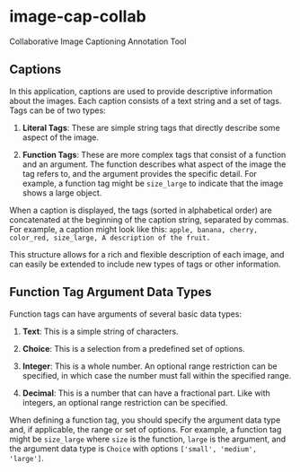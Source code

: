 # image-cap-collab
Collaborative Image Captioning Annotation Tool

## Captions

In this application, captions are used to provide descriptive information about the images. Each caption consists of a text string and a set of tags. Tags can be of two types:

1. **Literal Tags**: These are simple string tags that directly describe some aspect of the image.

2. **Function Tags**: These are more complex tags that consist of a function and an argument. The function describes what aspect of the image the tag refers to, and the argument provides the specific detail. For example, a function tag might be `size_large` to indicate that the image shows a large object.

When a caption is displayed, the tags (sorted in alphabetical order) are concatenated at the beginning of the caption string, separated by commas. For example, a caption might look like this: `apple, banana, cherry, color_red, size_large, A description of the fruit.`

This structure allows for a rich and flexible description of each image, and can easily be extended to include new types of tags or other information.

## Function Tag Argument Data Types

Function tags can have arguments of several basic data types:

1. **Text**: This is a simple string of characters.

2. **Choice**: This is a selection from a predefined set of options.

3. **Integer**: This is a whole number. An optional range restriction can be specified, in which case the number must fall within the specified range.

4. **Decimal**: This is a number that can have a fractional part. Like with integers, an optional range restriction can be specified.

When defining a function tag, you should specify the argument data type and, if applicable, the range or set of options. For example, a function tag might be `size_large` where `size` is the function, `large` is the argument, and the argument data type is `Choice` with options `['small', 'medium', 'large']`.